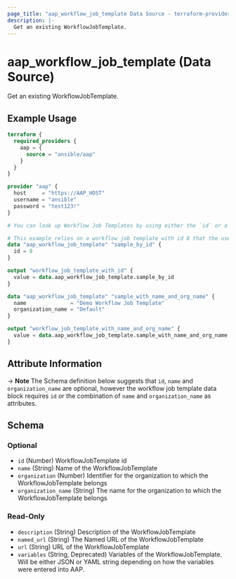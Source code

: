 ```yaml
---
page_title: "aap_workflow_job_template Data Source - terraform-provider-aap"
description: |-
  Get an existing WorkflowJobTemplate.
---
```


# aap_workflow_job_template (Data Source)

Get an existing WorkflowJobTemplate.


## Example Usage

```terraform
terraform {
  required_providers {
    aap = {
      source = "ansible/aap"
    }
  }
}

provider "aap" {
  host     = "https://AAP_HOST"
  username = "ansible"
  password = "test123!"
}

# You can look up Workflow Job Templates by using either the `id` or a combination of `name` and `organization_name`.

# This example relies on a workflow job template with id 8 that the user has access to.
data "aap_workflow_job_template" "sample_by_id" {
  id = 8
}

output "workflow_job_template_with_id" {
  value = data.aap_workflow_job_template.sample_by_id
}

data "aap_workflow_job_template" "sample_with_name_and_org_name" {
  name              = "Demo Workflow Job Template"
  organization_name = "Default"
}

output "workflow_job_template_with_name_and_org_name" {
  value = data.aap_workflow_job_template.sample_with_name_and_org_name
}
```


## Attribute Information

-> **Note** The Schema definition below suggests that `id`, `name` and `organization_name` are optional, however the workflow job template data block requires `id` or the combination of `name` and `organization_name` as attributes.

<!-- schema generated by tfplugindocs -->
## Schema

### Optional

- `id` (Number) WorkflowJobTemplate id
- `name` (String) Name of the WorkflowJobTemplate
- `organization` (Number) Identifier for the organization to which the WorkflowJobTemplate belongs
- `organization_name` (String) The name for the organization to which the WorkflowJobTemplate belongs

### Read-Only

- `description` (String) Description of the WorkflowJobTemplate
- `named_url` (String) The Named URL of the WorkflowJobTemplate
- `url` (String) URL of the WorkflowJobTemplate
- `variables` (String, Deprecated) Variables of the WorkflowJobTemplate. Will be either JSON or YAML string depending on how the variables were entered into AAP.
